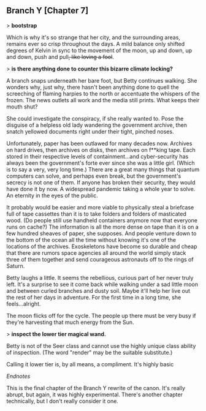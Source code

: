 ## Branch Y [Chapter 7]

\> **bootstrap**

Which is why it's so strange that her city, and the surrounding areas, remains ever so crisp throughout the days. A mild balance only shifted degrees of Kelvin in sync to the movement of the moon, up and down, up and down, push and pull~~, like loving a fool~~.

\> **is there anything done to counter this bizarre climate locking?**

A branch snaps underneath her bare foot, but Betty continues walking. She wonders why, just why, there hasn't been anything done to quell the screeching of flaming harpies to the north or accentuate the whispers of the frozen. The news outlets all work and the media still prints. What keeps their mouth shut?

She could investigate the conspiracy, if she really wanted to. Pose the disguise of a helpless old lady wandering the government archive, then snatch yellowed documents right under their tight, pinched noses.

Unfortunately, paper has been outlawed for many decades now. Archives on hard drives, then archives on disks, then archives on f\*\*king tape. Each stored in their respective levels of containment...and cyber-security has always been the government's forte ever since she was a little girl. (Which is to say a very, very long time.) There are a great many things that quantum computers can solve, and perhaps even break, but the government's secrecy is not one of them. If anyone has broken their security, they would have done it by now. A widespread pandemic taking a whole year to solve. An eternity in the eyes of the public.

It probably would be easier and more viable to physically steal a briefcase full of tape cassettes than it is to take folders and folders of masticated wood. (Do people still use handheld containers anymore now that everyone runs on cache?) The information is all the more dense on tape than it is on a few hundred sheaves of paper, she supposes. And people venture down to the bottom of the ocean all the time without knowing it's one of the locations of the archives. Exoskeletons have become so durable and cheap that there are rumors space agencies all around the world simply stack three of them together and send courageous astronauts off to the rings of Saturn.

Betty laughs a little. It seems the rebellious, curious part of her never truly left. It's a surprise to see it come back while walking under a sad little moon and between curled branches and dusty soil. Maybe it'll help her live out the rest of her days in adventure. For the first time in a long time, she feels...alright.

The moon flicks off for the cycle. The people up there must be very busy if they're harvesting that much energy from the Sun.

\> **inspect the lower tier magical wand.**

Betty is not of the Seer class and cannot use the highly unique class ability of inspection. (The word "render" may be the suitable substitute.)

Calling it lower tier is, by all means, a compliment. It's highly basic

_Endnotes_

This is the final chapter of the Branch Y rewrite of the canon. It's really abrupt, but again, it was highly experimental. There's another chapter technically, but I don't really consider it one.